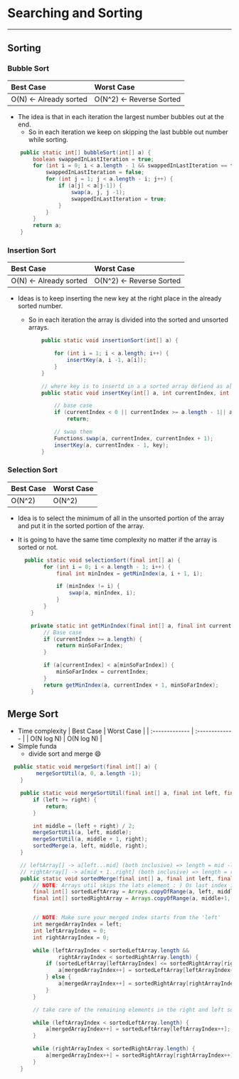 # Searching and Sorting
---

## Sorting

### Bubble Sort

| Best Case     | Worst Case     |
| :------------- | :------------- |
| O(N) <- Already sorted | O(N^2) <- Reverse Sorted |

- The idea is that in each iteration the largest number bubbles out at the end.
  - So in each iteration we keep on skipping the last bubble out number while sorting.
```java
    public static int[] bubbleSort(int[] a) {
        boolean swappedInLastIteration = true;
        for (int i = 0; i < a.length - 1 && swappedInLastIteration == true; i++) {
            swappedInLastIteration = false;
            for (int j = 1; j < a.length - i; j++) {
                if (a[j] < a[j-1]) {
                    swap(a, j, j -1);
                    swappedInLastIteration = true;
                }
            }
        }
        return a;
    }
```

### Insertion Sort

| Best Case     | Worst Case     |
| :------------- | :------------- |
| O(N) <- Already sorted | O(N^2) <- Reverse Sorted |

- Ideas is to keep inserting the new key at the right place in the already sorted number.
  - So in each iteration the array is divided into the sorted and unsorted arrays.

    ```java
        public static void insertionSort(int[] a) {

            for (int i = 1; i < a.length; i++) {
                insertKey(a, i -1, a[i]);
            }
        }

        // where key is to insertd in a a sorted array defiend as a[0..currentIndex
        public static void insertKey(int[] a, int currentIndex, int key) {

            // base case
            if (currentIndex < 0 || currentIndex >= a.length - 1|| a[currentIndex] <= key)
                return;

            // swap them
            Functions.swap(a, currentIndex, currentIndex + 1);
            insertKey(a, currentIndex - 1, key);
        }
    ```

### Selection Sort

| Best Case     | Worst Case     |
| :------------- | :------------- |
| O(N^2) | O(N^2) |

- Idea is to select the minimum of all in the unsorted portion of the array and put it in the sorted portion of the array.
- It is going to have the same time complexity no matter if the array is sorted or not.

  ```Java
    public static void selectionSort(final int[] a) {
          for (int i = 0; i < a.length - 1; i++) {
              final int minIndex = getMinIndex(a, i + 1, i);

              if (minIndex != i) {
                  swap(a, minIndex, i);
              }
          }
      }

      private static int getMinIndex(final int[] a, final int currentIndex, int minSoFarIndex) {
          // Base case
          if (currentIndex >= a.length) {
              return minSoFarIndex;
          }

          if (a[currentIndex] < a[minSoFarIndex]) {
              minSoFarIndex = currentIndex;
          }
          return getMinIndex(a, currentIndex + 1, minSoFarIndex);
      }
  ```


## Merge Sort
- Time complexity
| Best Case     | Worst Case     |
| :------------- | :------------- |
| O(N log N) | O(N log N) |
- Simple funda
  - divide sort and merge :smile:
```Java
  public static void mergeSort(final int[] a) {
         mergeSortUtil(a, 0, a.length -1);
    }

    public static void mergeSortUtil(final int[] a, final int left, final  int right) {
        if (left >= right) {
            return;
        }

        int middle = (left + right) / 2;
        mergeSortUtil(a, left, middle);
        mergeSortUtil(a, middle + 1, right);
        sortedMerge(a, left, middle, right);
    }

    // leftArray[] -> a[left...mid] (both inclusive) => length = mid -left + 1
    // rightArray[] -> a[mid + 1..right] (both inclusive) => length = right - (mid+1) - 1 = right - mid
    public static void sortedMerge(final int[] a, final int left, final int middle, final int right) {
        // NOTE: Arrays util skips the lats element : ) Os last index is not inclusive
        final int[] sortedLeftArray = Arrays.copyOfRange(a, left, middle + 1);
        final int[] sortedRightArray = Arrays.copyOfRange(a, middle+1, right + 1);


        // NOTE: Make sure your merged index starts from the 'left'
        int mergedArrayIndex = left;
        int leftArrayIndex = 0;
        int rightArrayIndex = 0;

        while (leftArrayIndex < sortedLeftArray.length &&
                rightArrayIndex < sortedRightArray.length) {
            if (sortedLeftArray[leftArrayIndex] <= sortedRightArray[rightArrayIndex]) {
                a[mergedArrayIndex++] = sortedLeftArray[leftArrayIndex++];
            } else {
                a[mergedArrayIndex++] = sortedRightArray[rightArrayIndex++];
            }
        }

        // take care of the remaining elements in the right and left sorted arrays;

        while (leftArrayIndex < sortedLeftArray.length) {
            a[mergedArrayIndex++] = sortedLeftArray[leftArrayIndex++];
        }

        while (rightArrayIndex < sortedRightArray.length) {
            a[mergedArrayIndex++] = sortedRightArray[rightArrayIndex++];
        }
    }
```
